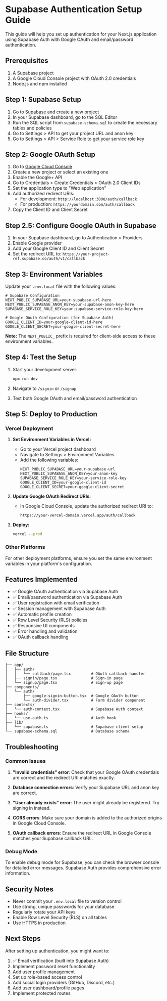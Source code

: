 # Supabase Authentication Setup Guide

This guide will help you set up authentication for your Next.js application using Supabase Auth with Google OAuth and email/password authentication.

## Prerequisites

1. A Supabase project
2. A Google Cloud Console project with OAuth 2.0 credentials
3. Node.js and npm installed

## Step 1: Supabase Setup

1. Go to [Supabase](https://supabase.com) and create a new project
2. In your Supabase dashboard, go to the SQL Editor
3. Run the SQL script from `supabase-schema.sql` to create the necessary tables and policies
4. Go to Settings > API to get your project URL and anon key
5. Go to Settings > API > Service Role to get your service role key

## Step 2: Google OAuth Setup

1. Go to [Google Cloud Console](https://console.cloud.google.com)
2. Create a new project or select an existing one
3. Enable the Google+ API
4. Go to Credentials > Create Credentials > OAuth 2.0 Client IDs
5. Set the application type to "Web application"
6. Add authorized redirect URIs:
   - For development: `http://localhost:3000/auth/callback`
   - For production: `https://yourdomain.com/auth/callback`
7. Copy the Client ID and Client Secret

## Step 2.5: Configure Google OAuth in Supabase

1. In your Supabase dashboard, go to Authentication > Providers
2. Enable Google provider
3. Add your Google Client ID and Client Secret
4. Set the redirect URL to: `https://your-project-ref.supabase.co/auth/v1/callback`

## Step 3: Environment Variables

Update your `.env.local` file with the following values:

```env
# Supabase Configuration
NEXT_PUBLIC_SUPABASE_URL=your-supabase-url-here
NEXT_PUBLIC_SUPABASE_ANON_KEY=your-supabase-anon-key-here
SUPABASE_SERVICE_ROLE_KEY=your-supabase-service-role-key-here

# Google OAuth Configuration (for Supabase Auth)
GOOGLE_CLIENT_ID=your-google-client-id-here
GOOGLE_CLIENT_SECRET=your-google-client-secret-here
```

**Note:** The `NEXT_PUBLIC_` prefix is required for client-side access to these environment variables.

## Step 4: Test the Setup

1. Start your development server:
   ```bash
   npm run dev
   ```

2. Navigate to `/signin` or `/signup`
3. Test both Google OAuth and email/password authentication

## Step 5: Deploy to Production

### Vercel Deployment

1. **Set Environment Variables in Vercel:**
   - Go to your Vercel project dashboard
   - Navigate to Settings > Environment Variables
   - Add the following variables:
     ```
     NEXT_PUBLIC_SUPABASE_URL=your-supabase-url
     NEXT_PUBLIC_SUPABASE_ANON_KEY=your-anon-key
     SUPABASE_SERVICE_ROLE_KEY=your-service-role-key
     GOOGLE_CLIENT_ID=your-google-client-id
     GOOGLE_CLIENT_SECRET=your-google-client-secret
     ```

2. **Update Google OAuth Redirect URIs:**
   - In Google Cloud Console, update the authorized redirect URI to:
     ```
     https://your-vercel-domain.vercel.app/auth/callback
     ```

3. **Deploy:**
   ```bash
   vercel --prod
   ```

### Other Platforms

For other deployment platforms, ensure you set the same environment variables in your platform's configuration.

## Features Implemented

- ✅ Google OAuth authentication via Supabase Auth
- ✅ Email/password authentication via Supabase Auth
- ✅ User registration with email verification
- ✅ Session management with Supabase Auth
- ✅ Automatic profile creation
- ✅ Row Level Security (RLS) policies
- ✅ Responsive UI components
- ✅ Error handling and validation
- ✅ OAuth callback handling

## File Structure

```
├── app/
│   ├── auth/
│   │   └── callback/page.tsx         # OAuth callback handler
│   ├── signin/page.tsx               # Sign-in page
│   └── signup/page.tsx               # Sign-up page
├── components/
│   └── auth/
│       ├── google-signin-button.tsx  # Google OAuth button
│       └── auth-divider.tsx          # Form divider component
├── contexts/
│   └── auth-context.tsx              # Supabase Auth context
├── hooks/
│   └── use-auth.ts                   # Auth hook
├── lib/
│   └── supabase.ts                   # Supabase client setup
└── supabase-schema.sql               # Database schema
```

## Troubleshooting

### Common Issues

1. **"Invalid credentials" error**: Check that your Google OAuth credentials are correct and the redirect URI matches exactly.

2. **Database connection errors**: Verify your Supabase URL and anon key are correct.

3. **"User already exists" error**: The user might already be registered. Try signing in instead.

4. **CORS errors**: Make sure your domain is added to the authorized origins in Google Cloud Console.

5. **OAuth callback errors**: Ensure the redirect URL in Google Console matches your Supabase callback URL.

### Debug Mode

To enable debug mode for Supabase, you can check the browser console for detailed error messages. Supabase Auth provides comprehensive error information.

## Security Notes

- Never commit your `.env.local` file to version control
- Use strong, unique passwords for your database
- Regularly rotate your API keys
- Enable Row Level Security (RLS) on all tables
- Use HTTPS in production

## Next Steps

After setting up authentication, you might want to:

1. ✅ Email verification (built into Supabase Auth)
2. Implement password reset functionality
3. Add user profile management
4. Set up role-based access control
5. Add social login providers (GitHub, Discord, etc.)
6. Add user dashboard/profile pages
7. Implement protected routes